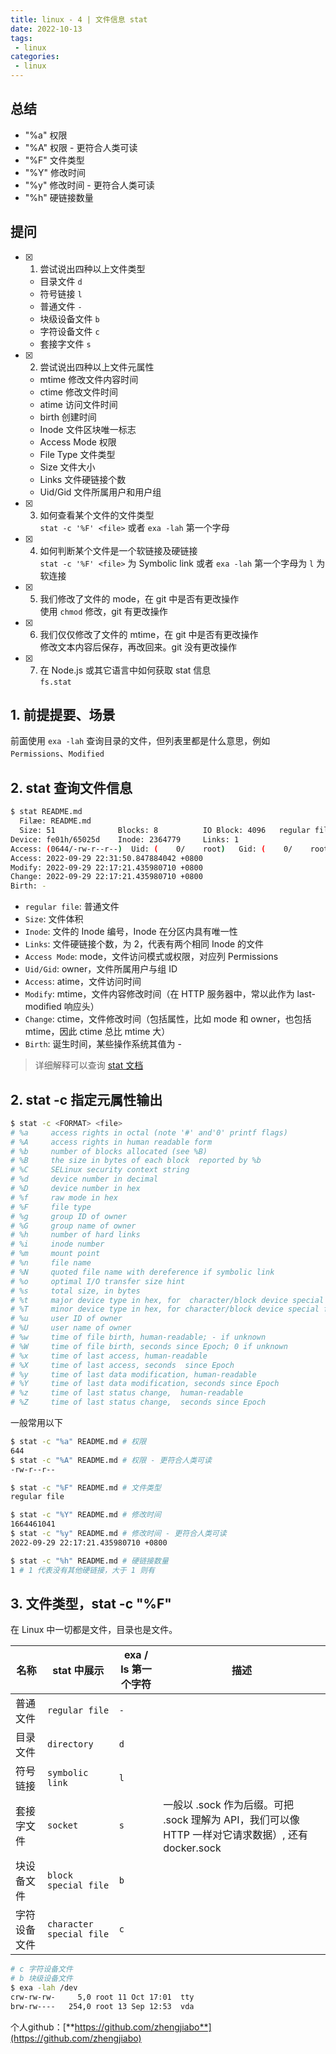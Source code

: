```yaml
---
title: linux - 4 | 文件信息 stat
date: 2022-10-13
tags:
 - linux
categories: 
 - linux
---
```



## 总结
- "%a" 权限
- "%A" 权限 - 更符合人类可读
- "%F" 文件类型
- "%Y" 修改时间 
- "%y" 修改时间 - 更符合人类可读
- "%h" 硬链接数量 





## 提问
- [x] 1. 尝试说出四种以上文件类型
    - 目录文件 `d`
    - 符号链接 `l`
    - 普通文件 `-`
    - 块级设备文件 `b`
    - 字符设备文件 `c`
    - 套接字文件 `s`

- [x] 2. 尝试说出四种以上文件元属性
    - mtime 修改文件内容时间
    - ctime 修改文件时间
    - atime 访问文件时间
    - birth 创建时间
    - Inode 文件区块唯一标志
    - Access Mode 权限
    - File Type 文件类型
    - Size 文件大小
    - Links 文件硬链接个数
    - Uid/Gid 文件所属用户和用户组
  
- [x] 3. 如何查看某个文件的文件类型     
    `stat -c '%F' <file>` 或者 `exa -lah` 第一个字母
- [x] 4. 如何判断某个文件是一个软链接及硬链接       
    `stat -c '%F' <file>` 为 Symbolic link 或者 `exa -lah` 第一个字母为 `l` 为软连接
- [x] 5. 我们修改了文件的 mode，在 git 中是否有更改操作     
    使用 `chmod` 修改，git 有更改操作
- [x] 6. 我们仅仅修改了文件的 mtime，在 git 中是否有更改操作        
    修改文本内容后保存，再改回来。git 没有更改操作
- [x] 7. 在 Node.js 或其它语言中如何获取 stat 信息      
    `fs.stat` 







## 1. 前提提要、场景
前面使用 `exa -lah` 查询目录的文件，但列表里都是什么意思，例如 `Permissions`、`Modified` 



## 2. stat 查询文件信息
```bash
$ stat README.md
  Filæe: README.md
  Size: 51              Blocks: 8          IO Block: 4096   regular file
Device: fe01h/65025d    Inode: 2364779     Links: 1
Access: (0644/-rw-r--r--)  Uid: (    0/    root)   Gid: (    0/    root)
Access: 2022-09-29 22:31:50.847884042 +0800
Modify: 2022-09-29 22:17:21.435980710 +0800
Change: 2022-09-29 22:17:21.435980710 +0800
Birth: -
```
- `regular file`: 普通文件
- `Size`: 文件体积
- `Inode`: 文件的 Inode 编号，Inode 在分区内具有唯一性
- `Links`: 文件硬链接个数，为 2，代表有两个相同 Inode 的文件
- `Access Mode`: mode，文件访问模式或权限，对应列 Permissions
- `Uid/Gid`: owner，文件所属用户与组 ID
- `Access`: atime，文件访问时间
- `Modify`: mtime，文件内容修改时间（在 HTTP 服务器中，常以此作为 last-modified 响应头）
- `Change`: ctime，文件修改时间（包括属性，比如 mode 和 owner，也包括 mtime，因此 ctime 总比 mtime 大）
- `Birth`: 诞生时间，某些操作系统其值为 -

> 详细解释可以查询 [stat 文档](https://www.man7.org/linux/man-pages/man2/stat.2.html#DESCRIPTION)



## 2. stat -c 指定元属性输出
```bash
$ stat -c <FORMAT> <file>
# %a     access rights in octal (note '#' and'0' printf flags)
# %A     access rights in human readable form
# %b     number of blocks allocated (see %B)
# %B     the size in bytes of each block  reported by %b
# %C     SELinux security context string
# %d     device number in decimal
# %D     device number in hex
# %f     raw mode in hex
# %F     file type
# %g     group ID of owner
# %G     group name of owner
# %h     number of hard links
# %i     inode number
# %m     mount point
# %n     file name
# %N     quoted file name with dereference if symbolic link
# %o     optimal I/O transfer size hint
# %s     total size, in bytes
# %t     major device type in hex, for  character/block device special files
# %T     minor device type in hex, for character/block device special files
# %u     user ID of owner
# %U     user name of owner
# %w     time of file birth, human-readable; - if unknown
# %W     time of file birth, seconds since Epoch; 0 if unknown
# %x     time of last access, human-readable
# %X     time of last access, seconds  since Epoch
# %y     time of last data modification, human-readable
# %Y     time of last data modification, seconds since Epoch
# %z     time of last status change,  human-readable
# %Z     time of last status change,  seconds since Epoch
```

一般常用以下
```bash 
$ stat -c "%a" README.md # 权限
644
$ stat -c "%A" README.md # 权限 - 更符合人类可读
-rw-r--r--

$ stat -c "%F" README.md # 文件类型
regular file

$ stat -c "%Y" README.md # 修改时间 
1664461041
$ stat -c "%y" README.md # 修改时间 - 更符合人类可读
2022-09-29 22:17:21.435980710 +0800

$ stat -c "%h" README.md # 硬链接数量 
1 # 1 代表没有其他硬链接，大于 1 则有

```


## 3. 文件类型，stat -c "%F" <file>
在 Linux 中一切都是文件，目录也是文件。

| 名称         | stat 中展示              | exa / ls 第一个字符 | 描述                                                                                               |
| ------------ | ------------------------ | ------------------- | -------------------------------------------------------------------------------------------------- |
| 普通文件     | `regular file`           | `-`                 |                                                                                                    |
| 目录文件     | `directory`              | `d`                 |                                                                                                    |
| 符号链接     | `symbolic link`          | `l`                 |                                                                                                    |
| 套接字文件   | `socket`                 | `s`                 | 一般以 .sock 作为后缀。可把 .sock 理解为 API，我们可以像 HTTP 一样对它请求数据）, 还有 docker.sock |
| 块设备文件   | `block special file`     | `b`                 |                                                                                                    |
| 字符设备文件 | `character special file` | `c`                 |                                                                                                    |


```bash
# c 字符设备文件
# b 块级设备文件
$ exa -lah /dev
crw-rw-rw-     5,0 root 11 Oct 17:01  tty
brw-rw----   254,0 root 13 Sep 12:53  vda
```




个人github：[**https://github.com/zhengjiabo**](https://github.com/zhengjiabo) 

